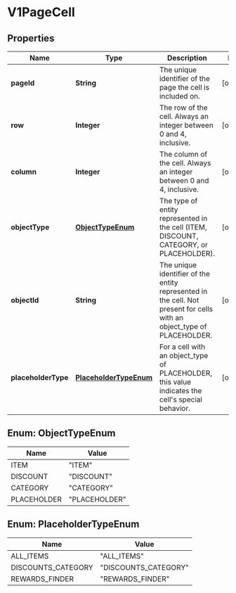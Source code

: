 
# V1PageCell

## Properties
Name | Type | Description | Notes
------------ | ------------- | ------------- | -------------
**pageId** | **String** | The unique identifier of the page the cell is included on. |  [optional]
**row** | **Integer** | The row of the cell. Always an integer between 0 and 4, inclusive. |  [optional]
**column** | **Integer** | The column of the cell. Always an integer between 0 and 4, inclusive. |  [optional]
**objectType** | [**ObjectTypeEnum**](#ObjectTypeEnum) | The type of entity represented in the cell (ITEM, DISCOUNT, CATEGORY, or PLACEHOLDER). |  [optional]
**objectId** | **String** | The unique identifier of the entity represented in the cell. Not present for cells with an object_type of PLACEHOLDER. |  [optional]
**placeholderType** | [**PlaceholderTypeEnum**](#PlaceholderTypeEnum) | For a cell with an object_type of PLACEHOLDER, this value indicates the cell&#39;s special behavior. |  [optional]


<a name="ObjectTypeEnum"></a>
## Enum: ObjectTypeEnum
Name | Value
---- | -----
ITEM | &quot;ITEM&quot;
DISCOUNT | &quot;DISCOUNT&quot;
CATEGORY | &quot;CATEGORY&quot;
PLACEHOLDER | &quot;PLACEHOLDER&quot;


<a name="PlaceholderTypeEnum"></a>
## Enum: PlaceholderTypeEnum
Name | Value
---- | -----
ALL_ITEMS | &quot;ALL_ITEMS&quot;
DISCOUNTS_CATEGORY | &quot;DISCOUNTS_CATEGORY&quot;
REWARDS_FINDER | &quot;REWARDS_FINDER&quot;



